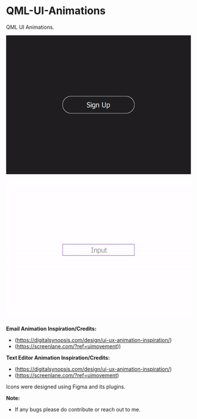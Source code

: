 # QML-UI-Animations
QML UI Animations.

<p align="center">
<img src="https://github.com/ShrinidhiUpadhyaya/QML-UI-Animations/blob/main/EmailAnimation/EmailAnimation.gif" />
</p>

<p align="center">
<img src="https://github.com/ShrinidhiUpadhyaya/QML-UI-Animations/blob/main/TextEditorAnimation/TextEditorAnimation.gif" />
</p>

**Email Animation Inspiration/Credits:**
* (https://digitalsynopsis.com/design/ui-ux-animation-inspiration/)
* (https://screenlane.com/?ref=uimovement))

**Text Editor Animation Inspiration/Credits:**
* (https://digitalsynopsis.com/design/ui-ux-animation-inspiration/)
* (https://screenlane.com/?ref=uimovement)

<p>
Icons were designed using Figma and its plugins.
</p>

**Note:**
* If any bugs please do contribute or reach out to me.
